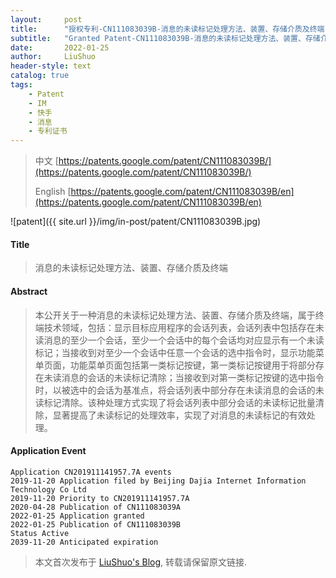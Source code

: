 ```yaml
---
layout:     post
title:      "授权专利-CN111083039B-消息的未读标记处理方法、装置、存储介质及终端"
subtitle:   "Granted Patent-CN111083039B-消息的未读标记处理方法、装置、存储介质及终端"
date:       2022-01-25
author:     LiuShuo
header-style: text
catalog: true
tags:
    - Patent
    - IM
    - 快手
    - 消息
    - 专利证书
---
```

> 中文 [https://patents.google.com/patent/CN111083039B/](https://patents.google.com/patent/CN111083039B/)
>
> English [https://patents.google.com/patent/CN111083039B/en](https://patents.google.com/patent/CN111083039B/en)

![patent]({{ site.url }}/img/in-post/patent/CN111083039B.jpg)
#### Title
> 消息的未读标记处理方法、装置、存储介质及终端



















#### Abstract
> 本公开关于一种消息的未读标记处理方法、装置、存储介质及终端，属于终端技术领域，包括：显示目标应用程序的会话列表，会话列表中包括存在未读消息的至少一个会话，至少一个会话中的每个会话均对应显示有一个未读标记；当接收到对至少一个会话中任意一个会话的选中指令时，显示功能菜单页面，功能菜单页面包括第一类标记按键，第一类标记按键用于将部分存在未读消息的会话的未读标记清除；当接收到对第一类标记按键的选中指令时，以被选中的会话为基准点，将会话列表中部分存在未读消息的会话的未读标记清除。该种处理方式实现了将会话列表中部分会话的未读标记批量清除，显著提高了未读标记的处理效率，实现了对消息的未读标记的有效处理。



















#### Application Event
```
Application CN201911141957.7A events 
2019-11-20 Application filed by Beijing Dajia Internet Information Technology Co Ltd
2019-11-20 Priority to CN201911141957.7A
2020-04-28 Publication of CN111083039A
2022-01-25 Application granted
2022-01-25 Publication of CN111083039B
Status Active
2039-11-20 Anticipated expiration
```
> 本文首次发布于 [LiuShuo's Blog](https://liushuo.me), 
转载请保留原文链接.
